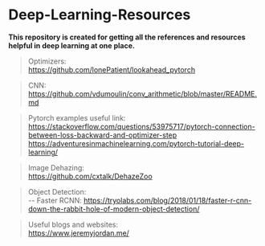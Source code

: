 # Deep-Learning-Resources
**This repository is created for getting all the references and resources helpful in deep learning at one place.**  
> Optimizers:  
https://github.com/lonePatient/lookahead_pytorch  

> CNN:  
https://github.com/vdumoulin/conv_arithmetic/blob/master/README.md  

> Pytorch examples useful link:  
https://stackoverflow.com/questions/53975717/pytorch-connection-between-loss-backward-and-optimizer-step  
https://adventuresinmachinelearning.com/pytorch-tutorial-deep-learning/  

> Image Dehazing:  
https://github.com/cxtalk/DehazeZoo  

> Object Detection:  
-- Faster RCNN: https://tryolabs.com/blog/2018/01/18/faster-r-cnn-down-the-rabbit-hole-of-modern-object-detection/  

> Useful blogs and websites:  
https://www.jeremyjordan.me/
